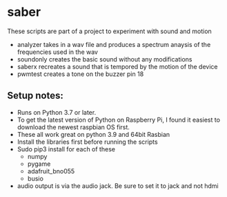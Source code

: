 # saber
These scripts are part of a project to experiment with sound and motion
* analyzer takes in a wav file and produces a spectrum anaysis of the frequencies used in the wav
* soundonly creates the basic sound without any modifications
* saberx recreates a sound that is tempored by the motion of the device
* pwmtest creates a tone on the buzzer pin 18





## Setup notes:
* Runs on Python 3.7 or later.  
* To get the latest version of Python on Raspberry Pi, I found it easiest to download the newest raspbian OS first.
* These all work great on python 3.9 and 64bit Rasbian
* Install the libraries first before running the scripts
* Sudo pip3 install for each of these
  * numpy
  * pygame
  * adafruit_bno055
  * busio
* audio output is via the audio jack. Be sure to set it to jack and not hdmi
